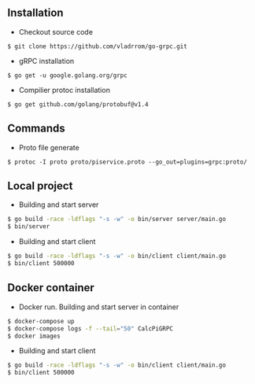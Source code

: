 ## Installation

- Checkout source code

`$ git clone https://github.com/vladrrom/go-grpc.git`

- gRPC installation

`$ go get -u google.golang.org/grpc`

- Compilier protoc installation

`$ go get github.com/golang/protobuf@v1.4`

## Commands

- Proto file generate

`$ protoc -I proto proto/piservice.proto --go_out=plugins=grpc:proto/`

## Local project

- Building and start server

```sh
$ go build -race -ldflags "-s -w" -o bin/server server/main.go
$ bin/server
```

- Building and start client

```sh
$ go build -race -ldflags "-s -w" -o bin/client client/main.go
$ bin/client 500000
```

## Docker container

- Docker run. Building and start server in container

```sh
$ docker-compose up
$ docker-compose logs -f --tail="50" CalcPiGRPC
$ docker images
```

- Building and start client

```sh
$ go build -race -ldflags "-s -w" -o bin/client client/main.go
$ bin/client 500000
```
